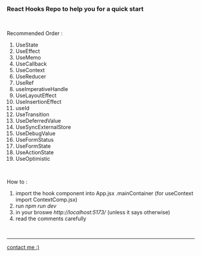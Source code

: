 <h3>React Hooks Repo to help you for a quick start</h3>
<br>
<p>Recommended Order :</p>
<ol>
<li>UseState</li>
<li>UseEffect</li>
<li>UseMemo</li>
<li>UseCallback</li>
<li>UseContext</li>
<li>UseReducer</li>
<li>UseRef</li>
<li>useImperativeHandle</li>
<li>UseLayoutEffect</li>
<li>UseInsertionEffect</li>
<li>useId</li>
<li>UseTransition</li>
<li>UseDeferredValue</li>
<li>UseSyncExternalStore</li>
<li>UseDebugValue</li>
<li>UseFormStatus</li>
<li>UseFormState</li>
<li>UseActionState</li>
<li>UseOptimistic</li>

</ol>
<br>
<p>How to :</p>
<ol>
<li>import the hook component into App.jsx .mainContainer (for useContext import ContextComp.jsx)</li>
<li>run <i>npm run dev</i></li>
<li>in your broswe <i>http://localhost:5173/</i> (unless it says otherwise)</li>
<li>read the comments carefully</li>
</ol>
<br>
<hr>
<a href="https://ahmed-elshennawy.vercel.app/">contact me :)</a>
